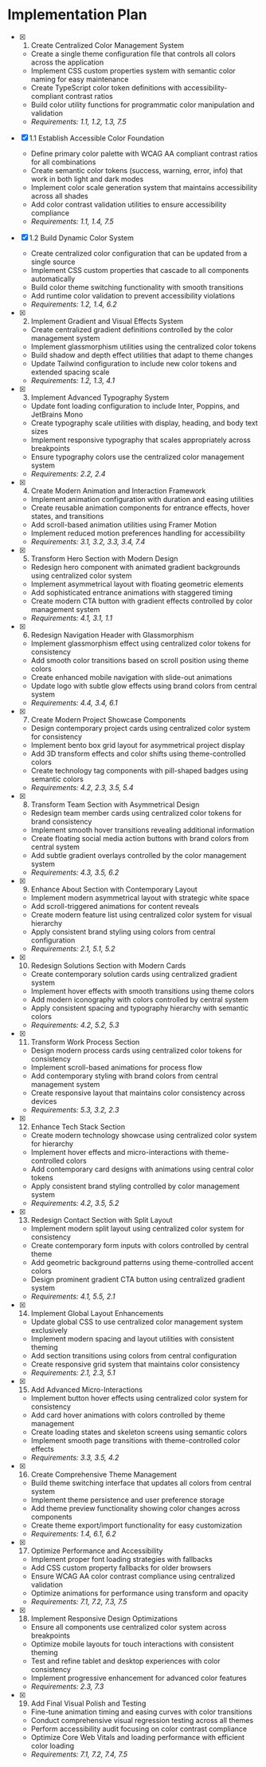 # Implementation Plan

- [x] 1. Create Centralized Color Management System

  - Create a single theme configuration file that controls all colors across the application
  - Implement CSS custom properties system with semantic color naming for easy maintenance
  - Create TypeScript color token definitions with accessibility-compliant contrast ratios
  - Build color utility functions for programmatic color manipulation and validation
  - _Requirements: 1.1, 1.2, 1.3, 7.5_

- [x] 1.1 Establish Accessible Color Foundation

  - Define primary color palette with WCAG AA compliant contrast ratios for all combinations
  - Create semantic color tokens (success, warning, error, info) that work in both light and dark modes
  - Implement color scale generation system that maintains accessibility across all shades
  - Add color contrast validation utilities to ensure accessibility compliance
  - _Requirements: 1.1, 1.4, 7.5_

- [x] 1.2 Build Dynamic Color System

  - Create centralized color configuration that can be updated from a single source
  - Implement CSS custom properties that cascade to all components automatically
  - Build color theme switching functionality with smooth transitions
  - Add runtime color validation to prevent accessibility violations
  - _Requirements: 1.2, 1.4, 6.2_

- [x] 2. Implement Gradient and Visual Effects System

  - Create centralized gradient definitions controlled by the color management system
  - Implement glassmorphism utilities using the centralized color tokens
  - Build shadow and depth effect utilities that adapt to theme changes
  - Update Tailwind configuration to include new color tokens and extended spacing scale
  - _Requirements: 1.2, 1.3, 4.1_

- [x] 3. Implement Advanced Typography System

  - Update font loading configuration to include Inter, Poppins, and JetBrains Mono
  - Create typography scale utilities with display, heading, and body text sizes
  - Implement responsive typography that scales appropriately across breakpoints
  - Ensure typography colors use the centralized color management system
  - _Requirements: 2.2, 2.4_

- [x] 4. Create Modern Animation and Interaction Framework

  - Implement animation configuration with duration and easing utilities
  - Create reusable animation components for entrance effects, hover states, and transitions
  - Add scroll-based animation utilities using Framer Motion
  - Implement reduced motion preferences handling for accessibility
  - _Requirements: 3.1, 3.2, 3.3, 3.4, 7.4_

- [x] 5. Transform Hero Section with Modern Design

  - Redesign hero component with animated gradient backgrounds using centralized color system
  - Implement asymmetrical layout with floating geometric elements
  - Add sophisticated entrance animations with staggered timing
  - Create modern CTA button with gradient effects controlled by color management system
  - _Requirements: 4.1, 3.1, 1.1_

- [x] 6. Redesign Navigation Header with Glassmorphism

  - Implement glassmorphism effect using centralized color tokens for consistency
  - Add smooth color transitions based on scroll position using theme colors
  - Create enhanced mobile navigation with slide-out animations
  - Update logo with subtle glow effects using brand colors from central system
  - _Requirements: 4.4, 3.4, 6.1_

- [x] 7. Create Modern Project Showcase Components

  - Design contemporary project cards using centralized color system for consistency
  - Implement bento box grid layout for asymmetrical project display
  - Add 3D transform effects and color shifts using theme-controlled colors
  - Create technology tag components with pill-shaped badges using semantic colors
  - _Requirements: 4.2, 2.3, 3.5, 5.4_

- [x] 8. Transform Team Section with Asymmetrical Design

  - Redesign team member cards using centralized color tokens for brand consistency
  - Implement smooth hover transitions revealing additional information
  - Create floating social media action buttons with brand colors from central system
  - Add subtle gradient overlays controlled by the color management system
  - _Requirements: 4.3, 3.5, 6.2_

- [x] 9. Enhance About Section with Contemporary Layout

  - Implement modern asymmetrical layout with strategic white space
  - Add scroll-triggered animations for content reveals
  - Create modern feature list using centralized color system for visual hierarchy
  - Apply consistent brand styling using colors from central configuration
  - _Requirements: 2.1, 5.1, 5.2_

- [x] 10. Redesign Solutions Section with Modern Cards

  - Create contemporary solution cards using centralized gradient system
  - Implement hover effects with smooth transitions using theme colors
  - Add modern iconography with colors controlled by central system
  - Apply consistent spacing and typography hierarchy with semantic colors
  - _Requirements: 4.2, 5.2, 5.3_

- [x] 11. Transform Work Process Section

  - Design modern process cards using centralized color tokens for consistency
  - Implement scroll-based animations for process flow
  - Add contemporary styling with brand colors from central management system
  - Create responsive layout that maintains color consistency across devices
  - _Requirements: 5.3, 3.2, 2.3_

- [x] 12. Enhance Tech Stack Section

  - Create modern technology showcase using centralized color system for hierarchy
  - Implement hover effects and micro-interactions with theme-controlled colors
  - Add contemporary card designs with animations using central color tokens
  - Apply consistent brand styling controlled by color management system
  - _Requirements: 4.2, 3.5, 5.2_

- [x] 13. Redesign Contact Section with Split Layout

  - Implement modern split layout using centralized color system for consistency
  - Create contemporary form inputs with colors controlled by central theme
  - Add geometric background patterns using theme-controlled accent colors
  - Design prominent gradient CTA button using centralized gradient system
  - _Requirements: 4.1, 5.5, 2.1_

- [x] 14. Implement Global Layout Enhancements

  - Update global CSS to use centralized color management system exclusively
  - Implement modern spacing and layout utilities with consistent theming
  - Add section transitions using colors from central configuration
  - Create responsive grid system that maintains color consistency
  - _Requirements: 2.1, 2.3, 5.1_

- [x] 15. Add Advanced Micro-Interactions

  - Implement button hover effects using centralized color system for consistency
  - Add card hover animations with colors controlled by theme management
  - Create loading states and skeleton screens using semantic colors
  - Implement smooth page transitions with theme-controlled color effects
  - _Requirements: 3.3, 3.5, 4.2_

- [x] 16. Create Comprehensive Theme Management

  - Build theme switching interface that updates all colors from central system
  - Implement theme persistence and user preference storage
  - Add theme preview functionality showing color changes across components
  - Create theme export/import functionality for easy customization
  - _Requirements: 1.4, 6.1, 6.2_

- [x] 17. Optimize Performance and Accessibility

  - Implement proper font loading strategies with fallbacks
  - Add CSS custom property fallbacks for older browsers
  - Ensure WCAG AA color contrast compliance using centralized validation
  - Optimize animations for performance using transform and opacity
  - _Requirements: 7.1, 7.2, 7.3, 7.5_

- [x] 18. Implement Responsive Design Optimizations

  - Ensure all components use centralized color system across breakpoints
  - Optimize mobile layouts for touch interactions with consistent theming
  - Test and refine tablet and desktop experiences with color consistency
  - Implement progressive enhancement for advanced color features
  - _Requirements: 2.3, 7.3_

- [x] 19. Add Final Visual Polish and Testing
  - Fine-tune animation timing and easing curves with color transitions
  - Conduct comprehensive visual regression testing across all themes
  - Perform accessibility audit focusing on color contrast compliance
  - Optimize Core Web Vitals and loading performance with efficient color loading
  - _Requirements: 7.1, 7.2, 7.4, 7.5_
